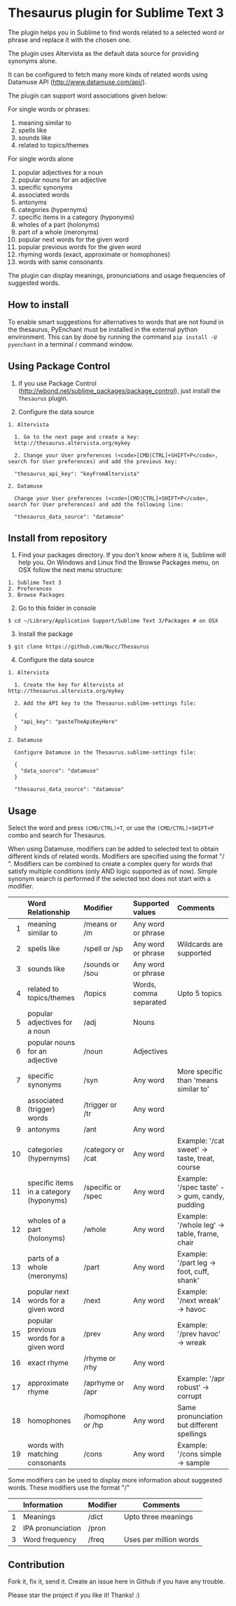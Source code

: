 Thesaurus plugin for Sublime Text 3
===

The plugin helps you in Sublime to find words related to a selected word or phrase and replace it with the chosen one.

The plugin uses Altervista as the default data source for providing synonyms alone. 

It can be configured to fetch many more kinds of related words using Datamuse API (http://www.datamuse.com/api/).

The plugin can support word associations given below:

  For single words or phrases:

  1. meaning similar to
  2. spells like
  3. sounds like
  4. related to topics/themes

  For single words alone

  1. popular adjectives for a noun
  2. popular nouns for an adjective
  3. specific synonyms
  4. associated words
  5. antonyms
  6. categories (hypernyms)    
  7. specific items in a category (hyponyms)
  8. wholes of a part (holonyms)
  9. part of a whole (meronyms)
  10. popular next words for the given word
  11. popular previous words for the given word
  12. rhyming words (exact, approximate or homophones)
  13. words with same consonants

The plugin can display meanings, pronunciations and usage frequencies of suggested words.

How to install
---

To enable smart suggestions for alternatives to words that are not found in the thesaurus, PyEnchant must be installed in the external python environment. This can by done by running the command `pip install -U pyenchant` in a terminal / command window.

Using Package Control
---

  1. If you use Package Control (http://wbond.net/sublime_packages/package_control), just install the <code>Thesaurus</code> plugin.

  2. Configure the data source

    1. Altervista

      1. Go to the next page and create a key:
      http://thesaurus.altervista.org/mykey

      2. Change your User preferences (<code>[CMD|CTRL]+SHIFT+P</code>, search for User preferences) and add the previous key:

      "thesaurus_api_key": "keyFromAltervista"

    2. Datamuse

      Change your User preferences (<code>[CMD|CTRL]+SHIFT+P</code>, search for User preferences) and add the following line:

      "thesaurus_data_source": "datamuse"

Install from repository
-----

  1. Find your packages directory. If you don't know where it is, Sublime will help you. On Windows and Linux find the Browse Packages menu, on OSX follow the next menu structure:

    1. Sublime Text 3
    2. Preferences
    3. Browse Packages


  2. Go to this folder in console

    $ cd ~/Library/Application Support/Sublime Text 3/Packages # on OSX
  3. Install the package

    $ git clone https://github.com/Nucc/Thesaurus

  4. Configure the data source

    1. Altervista

      1. Create the key for Altervista at http://thesaurus.altervista.org/mykey

      2. Add the API key to the Thesaurus.sublime-settings file:

      {
        "api_key": "pasteTheApiKeyHere"
      }

    2. Datamuse

      Configure Datamuse in the Thesaurus.sublime-settings file:

      {
        "data_source": "datamuse"
      }

      "thesaurus_data_source": "datamuse"

Usage
---

Select the word and press <code>(CMD/CTRL)+T</code>, or use the <code>(CMD/CTRL)+SHIFT+P</code> combo and search for Thesaurus.

When using Datamuse, modifiers can be added to selected text to obtain different kinds of related words. Modifiers are specified using the format "/<modifier> <values>". Modifiers can be combined to create a complex query for words that satisfy multiple conditions (only AND logic supported as of now). Simple synonym search is performed if the selected text does not start with a modifier.

|  |Word Relationship|Modifier|Supported values|Comments|
|-:|:----------------|:-------|:---------------|:-------|
| 1|meaning similar to|/means or /m|Any word or phrase||
| 2|spells like|/spell or /sp|Any word or phrase|Wildcards are supported|
| 3|sounds like|/sounds or /sou|Any word or phrase||
| 4|related to topics/themes|/topics|Words, comma separated|Upto 5 topics|
| 5|popular adjectives for a noun|/adj|Nouns||
| 6|popular nouns for an adjective|/noun|Adjectives||
| 7|specific synonyms|/syn|Any word|More specific than 'means similar to'|
| 8|associated (trigger) words|/trigger or /tr|Any word||
| 9|antonyms|/ant|Any word||
|10|categories (hypernyms)|/category or /cat|Any word|Example: '/cat sweet' -> taste, treat, course|
|11|specific items in a category (hyponyms)|/specific or /spec|Any word|Example: '/spec taste' -> gum, candy, pudding|
|12|wholes of a part (holonyms)|/whole|Any word|Example: '/whole leg' -> table, frame, chair|
|13|parts of a whole (meronyms)|/part|Any word|Example: '/part leg -> foot, cuff, shank'|
|14|popular next words for a given word|/next|Any word|Example: '/next wreak' -> havoc|
|15|popular previous words for a given word|/prev|Any word|Example: '/prev havoc' -> wreak|
|16|exact rhyme|/rhyme or /rhy|Any word||
|17|approximate rhyme|/aprhyme or /apr|Any word|Example: '/apr robust' -> corrupt|
|18|homophones|/homophone or /hp|Any word|Same pronunciation but different spellings|
|19|words with matching consonants|/cons|Any word|Example: '/cons simple -> sample|

Some modifiers can be used to display more information about suggested words. These modifiers use the format "/<modifier>"

|  |Information|Modifier|Comments|
|-:|:----------|:-------|--------|
| 1|Meanings|/dict|Upto three meanings|
| 2|IPA pronunciation|/pron||
| 3|Word frequency|/freq|Uses per million words|

Contribution
---

Fork it, fix it, send it. Create an issue here in Github if you have any trouble.

Please star the project if you like it! Thanks! :)
